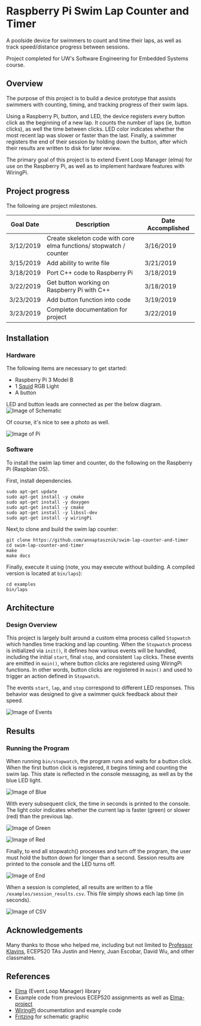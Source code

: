 # Raspberry Pi Swim Lap Counter and Timer
A poolside device for swimmers to count and time their laps, as well as track speed/distance progress between sessions.

Project completed for UW's Software Engineering for Embedded Systems course.

## Overview
The purpose of this project is to build a device prototype that assists swimmers with counting, timing, and tracking progress of their swim laps. 

Using a Raspberry Pi, button, and LED, the device registers every button click as the beginning of a new lap. It counts the number of laps (ie, button clicks), as well the time between clicks. LED color indicates whether the most recent lap was slower or faster than the last. Finally, a swimmer registers the end of their session by holding down the button, after which their results are written to disk for later review.

The primary goal of this project is to extend Event Loop Manager (elma) for use on the Raspberry Pi, as well as to implement hardware features with WiringPi.

## Project progress
The following are project milestones.

| Goal Date | Description | Date Accomplished |
|---------- | ----------- | ----------------- |
| 3/12/2019 | Create skeleton code with core elma functions/ stopwatch / counter | 3/16/2019 |
| 3/15/2019 | Add ability to write file | 3/21/2019 |
| 3/18/2019 | Port C++ code to Raspberry Pi | 3/18/2019 |
| 3/22/2019 | Get button working on Raspberry Pi with C++ | 3/18/2019 |
| 3/23/2019 | Add button function into code | 3/19/2019 |
| 3/23/2019 | Complete documentation for project |3/22/2019 |

## Installation
### Hardware
The following items are necessary to get started:
* Raspberry Pi 3 Model B
* 1 [Squid](https://github.com/simonmonk/squid) RGB Light
* A button

LED and button leads are connected as per the below diagram.
![Image of Schematic](https://github.com/annaptasznik/swim-lap-counter-and-timer/blob/master/images/pi_schematic.PNG)

Of course, it's nice to see a photo as well.

![Image of Pi](https://github.com/annaptasznik/swim-lap-counter-and-timer/blob/master/images/pi_photo.png)

### Software
To install the swim lap timer and counter, do the following on the Raspberry Pi (Raspbian OS).

First, install dependencies.

```
sudo apt-get update
sudo apt-get install -y cmake
sudo apt-get install -y doxygen
sudo apt-get install -y cmake
sudo apt-get install -y libssl-dev
sudo apt-get install -y wiringPi
```

Next,to clone and build the swim lap counter:
```
git clone https://github.com/annaptasznik/swim-lap-counter-and-timer
cd swim-lap-counter-and-timer
make
make docs
```

Finally, execute it using (note, you may execute without building. A compiled version is located at `bin/laps`):
```
cd examples
bin/laps
```

## Architecture
### Design Overview
This project is largely built around a custom elma process called `Stopwatch` which handles time tracking and lap counting. When the `Stopwatch` process is initialized via `init()`, it defines how various events will be handled, including the initial `start`, final `stop`, and consistent `lap` clicks. These events are emitted in `main()`, where button clicks are registered using WiringPi functions. In other words, button clicks are registered  in `main()` and used to trigger an action defined in `Stopwatch`.

The events `start`, `lap`, and `stop` correspond to different LED responses. This behavior was designed to give a swimmer quick feedback about their speed.

![Image of Events](https://github.com/annaptasznik/swim-lap-counter-and-timer/blob/master/images/events.PNG)


## Results
### Running the Program
When running `bin/stopwatch`, the program runs and waits for a button click. When the first button click is registered, it begins timing and counting the swim lap.
This state is reflected in the console messaging, as well as by the blue LED light.

![Image of Blue](https://github.com/annaptasznik/swim-lap-counter-and-timer/blob/master/images/blue.png)

With every subsequent click, the time in seconds is printed to the console. The light color indicates whether the current lap is faster (green) or slower (red) than the previous lap.

![Image of Green](https://github.com/annaptasznik/swim-lap-counter-and-timer/blob/master/images/green.png)

![Image of Red](https://github.com/annaptasznik/swim-lap-counter-and-timer/blob/master/images/red.png)

Finally, to end all stopwatch() processes and turn off the program, the user must hold the button down for longer than a second. Session results are printed to the console and the LED turns off.

![Image of End](https://github.com/annaptasznik/swim-lap-counter-and-timer/blob/master/images/end.png)

When a session is completed, all results are written to a file `/examples/session_results.csv`. This file simply shows each lap time (in seconds).

![Image of CSV](https://github.com/annaptasznik/swim-lap-counter-and-timer/blob/master/images/session_results.PNG)

## Acknowledgements
Many thanks to those who helped me, including but not limited to [Professor Klavins](https://github.com/klavinslab), ECEP520 TAs Justin and Henry, Juan Escobar, David Wu, and other classmates.

## References
* [Elma](https://github.com/klavinslab/elma) (Event Loop Manager) library
* Example code from previous ECEP520 assignments as well as [Elma-project](https://github.com/klavinslab/elma_project)
* [WiringPi](http://wiringpi.com/) documentation and example code
* [Fritzing](http://fritzing.org/home/) for schematic graphic
